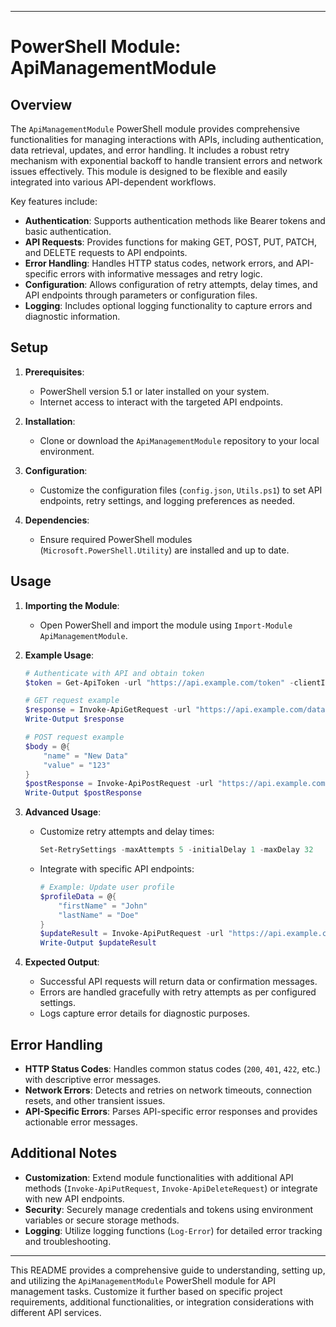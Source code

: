 ﻿---

# PowerShell Module: ApiManagementModule

## Overview

The `ApiManagementModule` PowerShell module provides comprehensive functionalities for managing interactions with APIs, including authentication, data retrieval, updates, and error handling. It includes a robust retry mechanism with exponential backoff to handle transient errors and network issues effectively. This module is designed to be flexible and easily integrated into various API-dependent workflows.

Key features include:
- **Authentication**: Supports authentication methods like Bearer tokens and basic authentication.
- **API Requests**: Provides functions for making GET, POST, PUT, PATCH, and DELETE requests to API endpoints.
- **Error Handling**: Handles HTTP status codes, network errors, and API-specific errors with informative messages and retry logic.
- **Configuration**: Allows configuration of retry attempts, delay times, and API endpoints through parameters or configuration files.
- **Logging**: Includes optional logging functionality to capture errors and diagnostic information.

## Setup

1. **Prerequisites**:
   - PowerShell version 5.1 or later installed on your system.
   - Internet access to interact with the targeted API endpoints.

2. **Installation**:
   - Clone or download the `ApiManagementModule` repository to your local environment.

3. **Configuration**:
   - Customize the configuration files (`config.json`, `Utils.ps1`) to set API endpoints, retry settings, and logging preferences as needed.

4. **Dependencies**:
   - Ensure required PowerShell modules (`Microsoft.PowerShell.Utility`) are installed and up to date.

## Usage

1. **Importing the Module**:
   - Open PowerShell and import the module using `Import-Module ApiManagementModule`.

2. **Example Usage**:
   ```powershell
   # Authenticate with API and obtain token
   $token = Get-ApiToken -url "https://api.example.com/token" -clientId "client_id" -clientSecret "client_secret"

   # GET request example
   $response = Invoke-ApiGetRequest -url "https://api.example.com/data" -token $token
   Write-Output $response

   # POST request example
   $body = @{
       "name" = "New Data"
       "value" = "123"
   }
   $postResponse = Invoke-ApiPostRequest -url "https://api.example.com/data" -token $token -body $body
   Write-Output $postResponse
   ```

3. **Advanced Usage**:
   - Customize retry attempts and delay times:
     ```powershell
     Set-RetrySettings -maxAttempts 5 -initialDelay 1 -maxDelay 32
     ```

   - Integrate with specific API endpoints:
     ```powershell
     # Example: Update user profile
     $profileData = @{
         "firstName" = "John"
         "lastName" = "Doe"
     }
     $updateResult = Invoke-ApiPutRequest -url "https://api.example.com/profile" -token $token -body $profileData
     Write-Output $updateResult
     ```

4. **Expected Output**:
   - Successful API requests will return data or confirmation messages.
   - Errors are handled gracefully with retry attempts as per configured settings.
   - Logs capture error details for diagnostic purposes.

## Error Handling

- **HTTP Status Codes**: Handles common status codes (`200`, `401`, `422`, etc.) with descriptive error messages.
- **Network Errors**: Detects and retries on network timeouts, connection resets, and other transient issues.
- **API-Specific Errors**: Parses API-specific error responses and provides actionable error messages.

## Additional Notes

- **Customization**: Extend module functionalities with additional API methods (`Invoke-ApiPutRequest`, `Invoke-ApiDeleteRequest`) or integrate with new API endpoints.
- **Security**: Securely manage credentials and tokens using environment variables or secure storage methods.
- **Logging**: Utilize logging functions (`Log-Error`) for detailed error tracking and troubleshooting.

---

This README provides a comprehensive guide to understanding, setting up, and utilizing the `ApiManagementModule` PowerShell module for API management tasks. Customize it further based on specific project requirements, additional functionalities, or integration considerations with different API services.